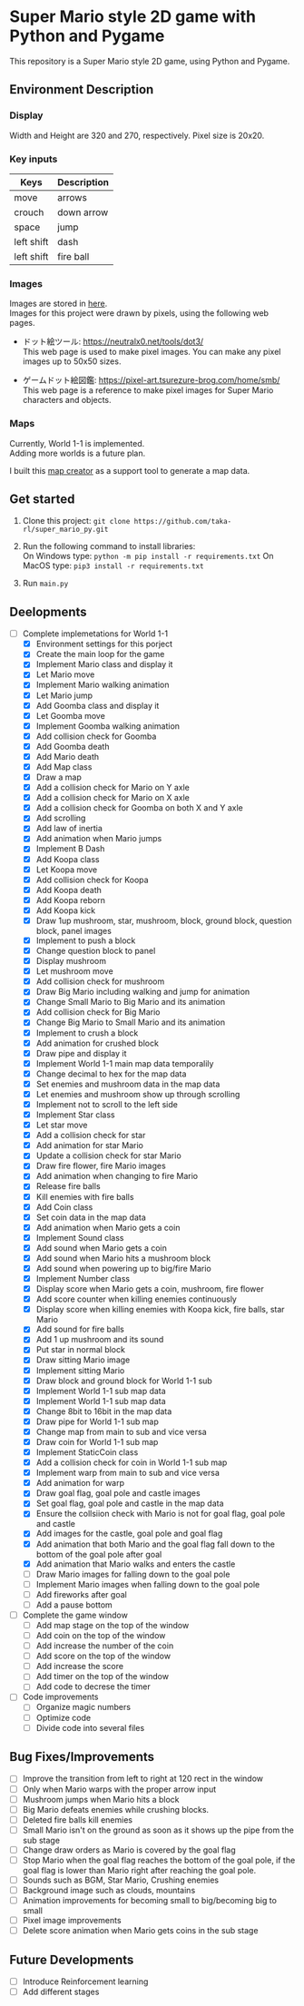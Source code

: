 # Super Mario style 2D game with Python and Pygame
This repository is a Super Mario style 2D game, using Python and Pygame. 

## Environment Description
### Display 
Width and Height are 320 and 270, respectively.
Pixel size is 20x20. 

### Key inputs
|Keys|Description|
| - | - |
| move | arrows |
| crouch | down arrow |
| space | jump |
| left shift | dash |
| left shift | fire ball |

### Images
Images are stored in [here](https://github.com/taka-rl/super_mario_py/tree/main/img).  
Images for this project were drawn by pixels, using the following web pages.  

- ドット絵ツール: https://neutralx0.net/tools/dot3/  
This web page is used to make pixel images. You can make any pixel images up to 50x50 sizes.

- ゲームドット絵図鑑: https://pixel-art.tsurezure-brog.com/home/smb/  
This web page is a reference to make pixel images for Super Mario characters and objects.

### Maps
Currently, World 1-1 is implemented.  
Adding more worlds is a future plan.

I built this [map creator](https://github.com/taka-rl/map_creator) as a support tool to generate a map data. 

## Get started
1. Clone this project: `git clone https://github.com/taka-rl/super_mario_py.git`

2. Run the following command to install libraries:  
On Windows type: `python -m pip install -r requirements.txt`
On MacOS type: `pip3 install -r requirements.txt`

3. Run `main.py`

## Deelopments
- [ ] Complete implemetations for World 1-1
  - [x] Environment settings for this porject
  - [x] Create the main loop for the game
  - [x] Implement Mario class and display it
  - [x] Let Mario move
  - [x] Implement Mario walking animation
  - [x] Let Mario jump
  - [x] Add Goomba class and display it
  - [x] Let Goomba move
  - [x] Implement Goomba walking animation
  - [x] Add collision check for Goomba
  - [x] Add Goomba death 
  - [x] Add Mario death
  - [x] Add Map class
  - [x] Draw a map
  - [x] Add a collision check for Mario on Y axle
  - [x] Add a collision check for Mario on X axle
  - [x] Add a collision check for Goomba on both X and Y axle
  - [x] Add scrolling
  - [x] Add law of inertia
  - [x] Add animation when Mario jumps
  - [x] Implement B Dash
  - [x] Add Koopa class
  - [x] Let Koopa move
  - [x] Add collision check for Koopa
  - [x] Add Koopa death 
  - [x] Add Koopa reborn
  - [x] Add Koopa kick
  - [x] Draw 1up mushroom, star, mushroom, block, ground block, question block, panel images
  - [x] Implement to push a block
  - [x] Change question block to panel
  - [x] Display mushroom
  - [x] Let mushroom move
  - [x] Add collision check for mushroom
  - [x] Draw Big Mario including walking and jump for animation
  - [x] Change Small Mario to Big Mario and its animation
  - [x] Add collision check for Big Mario
  - [x] Change Big Mario to Small Mario and its animation
  - [x] Implement to crush a block
  - [x] Add animation for crushed block
  - [x] Draw pipe and display it
  - [x] Implement World 1-1 main map data temporalily
  - [x] Change decimal to hex for the map data
  - [x] Set enemies and mushroom data in the map data
  - [x] Let enemies and mushroom show up through scrolling
  - [x] Implement not to scroll to the left side
  - [x] Implement Star class
  - [x] Let star move
  - [x] Add a collision check for star
  - [x] Add animation for star Mario
  - [x] Update a collision check for star Mario
  - [x] Draw fire flower, fire Mario images
  - [x] Add animation when changing to fire Mario
  - [x] Release fire balls
  - [x] Kill enemies with fire balls
  - [x] Add Coin class
  - [x] Set coin data in the map data
  - [x] Add animation when Mario gets a coin
  - [x] Implement Sound class
  - [x] Add sound when Mario gets a coin
  - [x] Add sound when Mario hits a mushroom block
  - [x] Add sound when powering up to big/fire Mario
  - [x] Implement Number class
  - [x] Display score when Mario gets a coin, mushroom, fire flower
  - [x] Add score counter when killing enemies continuously
  - [x] Display score when killing enemies with Koopa kick, fire balls, star Mario
  - [x] Add sound for fire balls
  - [x] Add 1 up mushroom and its sound
  - [x] Put star in normal block
  - [x] Draw sitting Mario image
  - [x] Implement sitting Mario
  - [x] Draw block and ground block for World 1-1 sub 
  - [x] Implement World 1-1 sub map data
  - [x] Implement World 1-1 sub map data
  - [x] Change 8bit to 16bit in the map data
  - [x] Draw pipe for World 1-1 sub map
  - [x] Change map from main to sub and vice versa
  - [x] Draw coin for World 1-1 sub map
  - [x] Implement StaticCoin class
  - [x] Add a collision check for coin in World 1-1 sub map
  - [x] Implement warp from main to sub and vice versa
  - [x] Add animation for warp
  - [x] Draw goal flag, goal pole and castle images
  - [x] Set goal flag, goal pole and castle in the map data
  - [x] Ensure the collsiion check with Mario is not for goal flag, goal pole and castle
  - [x] Add images for the castle, goal pole and goal flag
  - [x] Add animation that both Mario and the goal flag fall down to the bottom of the goal pole after goal
  - [x] Add animation that Mario walks and enters the castle
  - [ ] Draw Mario images for falling down to the goal pole
  - [ ] Implement Mario images when falling down to the goal pole
  - [ ] Add fireworks after goal
  - [ ] Add a pause bottom
- [ ] Complete the game window
  - [ ] Add map stage on the top of the window
  - [ ] Add coin on the top of the window
  - [ ] Add increase the number of the coin
  - [ ] Add score on the top of the window
  - [ ] Add increase the score
  - [ ] Add timer on the top of the window
  - [ ] Add code to decrese the timer
- [ ] Code improvements
  - [ ] Organize magic numbers
  - [ ] Optimize code
  - [ ] Divide code into several files

## Bug Fixes/Improvements
- [ ] Improve the transition from left to right at 120 rect in the window
- [ ] Only when Mario warps with the proper arrow input
- [ ] Mushroom jumps when Mario hits a block
- [ ] Big Mario defeats enemies while crushing blocks.
- [ ] Deleted fire balls kill enemies
- [ ] Small Mario isn't on the ground as soon as it shows up the pipe from the sub stage
- [ ] Change draw orders as Mario is covered by the goal flag
- [ ] Stop Mario when the goal flag reaches the bottom of the goal pole, if the goal flag is lower than Mario right after reaching the goal pole.
- [ ] Sounds such as BGM, Star Mario, Crushing enemies
- [ ] Background image such as clouds, mountains
- [ ] Animation improvements for becoming small to big/becoming big to small
- [ ] Pixel image improvements
- [ ] Delete score animation when Mario gets coins in the sub stage

## Future Developments
- [ ] Introduce Reinforcement learning
- [ ] Add different stages
